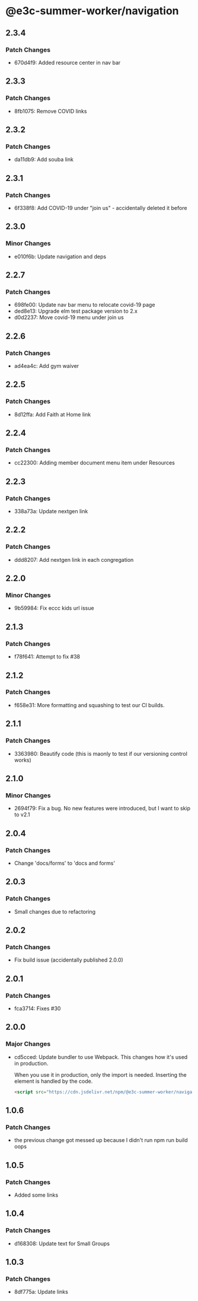 # @e3c-summer-worker/navigation

## 2.3.4

### Patch Changes

- 670d4f9: Added resource center in nav bar

## 2.3.3

### Patch Changes

- 8fb1075: Remove COVID links

## 2.3.2

### Patch Changes

- da11db9: Add souba link

## 2.3.1

### Patch Changes

- 6f338f8: Add COVID-19 under "join us" - accidentally deleted it before

## 2.3.0

### Minor Changes

- e010f6b: Update navigation and deps

## 2.2.7

### Patch Changes

- 698fe00: Update nav bar menu to relocate covid-19 page
- ded8e13: Upgrade elm test package version to 2.x
- d0d2237: Move covid-19 menu under join us

## 2.2.6

### Patch Changes

- ad4ea4c: Add gym waiver

## 2.2.5

### Patch Changes

- 8d12ffa: Add Faith at Home link

## 2.2.4

### Patch Changes

- cc22300: Adding member document menu item under Resources

## 2.2.3

### Patch Changes

- 338a73a: Update nextgen link

## 2.2.2

### Patch Changes

- ddd8207: Add nextgen link in each congregation

## 2.2.0

### Minor Changes

- 9b59984: Fix eccc kids url issue

## 2.1.3

### Patch Changes

- f78f641: Attempt to fix #38

## 2.1.2

### Patch Changes

- f658e31: More formatting and squashing to test our CI builds.

## 2.1.1

### Patch Changes

- 3363980: Beautify code (this is maonly to test if our versioning control works)

## 2.1.0

### Minor Changes

- 2694f79: Fix a bug. No new features were introduced, but I want to skip to v2.1

## 2.0.4

### Patch Changes

- Change 'docs/forms' to 'docs and forms'

## 2.0.3

### Patch Changes

- Small changes due to refactoring

## 2.0.2

### Patch Changes

- Fix build issue (accidentally published 2.0.0)

## 2.0.1

### Patch Changes

- fca3714: Fixes #30

## 2.0.0

### Major Changes

- cd5cced: Update bundler to use Webpack. This changes how it's used in production.

  When you use it in production, only the import is needed. Inserting the element is handled by the code.

  ```html
  <script src="https://cdn.jsdelivr.net/npm/@e3c-summer-worker/navigation@2/build/navigation.js"></script>
  ```

## 1.0.6

### Patch Changes

- the previous change got messed up because I didn't run npm run build oops

## 1.0.5

### Patch Changes

- Added some links

## 1.0.4

### Patch Changes

- d168308: Update text for Small Groups

## 1.0.3

### Patch Changes

- 8df775a: Update links
